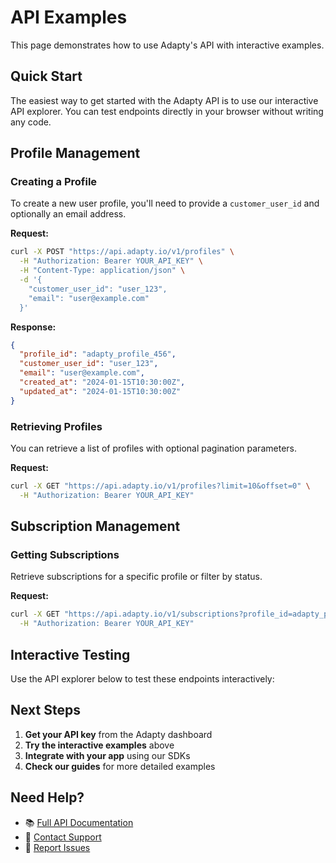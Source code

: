 # API Examples

This page demonstrates how to use Adapty's API with interactive examples.

## Quick Start

The easiest way to get started with the Adapty API is to use our interactive API explorer. You can test endpoints directly in your browser without writing any code.

<ApiEmbed 
  apiUrl="/oas/adapty-api.json" 
  title="Adapty API Explorer" 
  height="500px"
/>

## Profile Management

### Creating a Profile

To create a new user profile, you'll need to provide a `customer_user_id` and optionally an email address.

**Request:**
```bash
curl -X POST "https://api.adapty.io/v1/profiles" \
  -H "Authorization: Bearer YOUR_API_KEY" \
  -H "Content-Type: application/json" \
  -d '{
    "customer_user_id": "user_123",
    "email": "user@example.com"
  }'
```

**Response:**
```json
{
  "profile_id": "adapty_profile_456",
  "customer_user_id": "user_123",
  "email": "user@example.com",
  "created_at": "2024-01-15T10:30:00Z",
  "updated_at": "2024-01-15T10:30:00Z"
}
```

### Retrieving Profiles

You can retrieve a list of profiles with optional pagination parameters.

**Request:**
```bash
curl -X GET "https://api.adapty.io/v1/profiles?limit=10&offset=0" \
  -H "Authorization: Bearer YOUR_API_KEY"
```

## Subscription Management

### Getting Subscriptions

Retrieve subscriptions for a specific profile or filter by status.

**Request:**
```bash
curl -X GET "https://api.adapty.io/v1/subscriptions?profile_id=adapty_profile_456&status=active" \
  -H "Authorization: Bearer YOUR_API_KEY"
```

## Interactive Testing

Use the API explorer below to test these endpoints interactively:

<ApiEmbed 
  apiUrl="/oas/adapty-api.json" 
  title="Test API Endpoints" 
  height="700px"
/>

## Next Steps

1. **Get your API key** from the Adapty dashboard
2. **Try the interactive examples** above
3. **Integrate with your app** using our SDKs
4. **Check our guides** for more detailed examples

## Need Help?

- 📚 [Full API Documentation](/api-reference)
- 💬 [Contact Support](mailto:support@adapty.io)
- 🐛 [Report Issues](https://github.com/adaptyteam/adapty-docs/issues)
